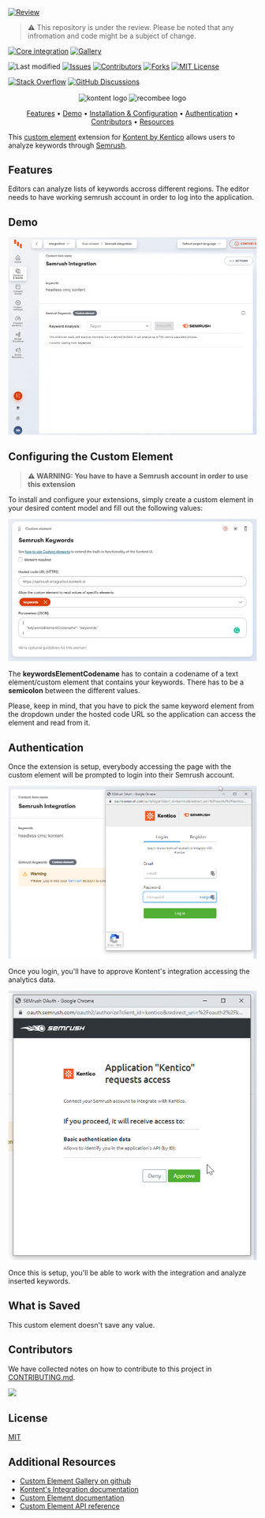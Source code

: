 [![Review][review]](https://kontent.ai/integrations/semrush)

> ⚠ This repository is under the review. Please be noted that any infromation and code might be a subject of change.

[![Core integration][core-shield]](https://kontent.ai/integrations/semrush)
[![Gallery][gallery-shield]](https://kentico.github.io/kontent-custom-element-samples/gallery/)

![Last modified][last-commit]
[![Issues][issues-shield]][issues-url]
[![Contributors][contributors-shield]][contributors-url]
[![Forks][forks-shield]][forks-url]
[![MIT License][license-shield]][license-url]

[![Stack Overflow][stack-shield]](https://stackoverflow.com/tags/kentico-kontent)
[![GitHub Discussions][discussion-shield]](https://github.com/Kentico/Home/discussions)

<p align="center">
<image src="docs/01-kk-logo-main.svg" alt="kontent logo" width="250" style="vertical-align: middle;"/>
<image src="docs/semrush-logo.png" alt="recombee logo" width="350" style="vertical-align: middle;" >
</p>

<p align="center">
  <a href="#features">Features</a> •
  <a href="#demo">Demo</a> •
  <a href="#configuring-the-custom-element">Installation & Configuration</a> •
  <a href="#authentication">Authentication</a> •
  <a href="#contributors">Contributors</a> •
  <a href="#additional-resources">Resources</a>
</p>

This [custom element](https://docs.kontent.ai/tutorials/develop-apps/integrate/integrating-your-own-content-editing-features) extension for [Kontent by Kentico](https://kontent.ai) allows users to analyze keywords through [Semrush](https://www.semrush.com). 

## Features
Editors can analyze lists of keywords accross different regions. The editor needs to have working semrush account in order to log into the application. 

## Demo

![Demo Animation][product-demo]

## Configuring the Custom Element

> **⚠ WARNING: You have to have a Semrush account in order to use this extension** 

To install and configure your extensions, simply create a custom element in your desired content model and fill out the following values:

![config]

The __keywordsElementCodename__ has to contain a codename of a text element/custom element that contains your keywords. There has to be a **semicolon** between the different values. 

Please, keep in mind, that you have to pick the same keyword element from the dropdown under the hosted code URL so the application can access the element and read from it.

## Authentication
Once the extension is setup, everybody accessing the page with the custom element will be prompted to login into their Semrush account.

![login1]

Once you login, you'll have to approve Kontent's integration accessing the analytics data. 

![login2]

Once this is setup, you'll be able to work with the integration and analyze inserted keywords.

## What is Saved
This custom element doesn't save any value.

## Contributors
We have collected notes on how to contribute to this project in [CONTRIBUTING.md](CONTRIBUTING.md).

<a href="https://github.com/Kentico/kontent-integration-semrush/graphs/contributors">
  <img src="https://contrib.rocks/image?repo=Kentico/kontent-integration-semrush" />
</a>

## License

[MIT](https://tldrlegal.com/license/mit-license)

## Additional Resources

- [Custom Element Gallery on github](https://kentico.github.io/kontent-custom-element-samples/gallery/)
- [Kontent's Integration documentation](https://docs.kontent.ai/tutorials/develop-apps/integrate/integrations-overview)
- [Custom Element documentation](https://docs.kontent.ai/tutorials/develop-apps/integrate/content-editing-extensions)
- [Custom Element API reference](https://docs.kontent.ai/reference/custom-elements-js-api)



[last-commit]: https://img.shields.io/github/last-commit/Kentico/kontent-integration-semrush?style=for-the-badge
[review]: https://img.shields.io/static/v1?label=warning&message=under%20review&style=for-the-badge&color=orange
[contributors-shield]: https://img.shields.io/github/contributors/Kentico/kontent-integration-semrush.svg?style=for-the-badge
[contributors-url]: https://github.com/Kentico/kontent-integration-semrush/graphs/contributors
[forks-shield]: https://img.shields.io/github/forks/Kentico/kontent-integration-semrush.svg?style=for-the-badge
[forks-url]: https://github.com/Kentico/kontent-integration-semrush/network/members
[stars-shield]: https://img.shields.io/github/stars/Kentico/kontent-integration-semrush.svg?style=for-the-badge
[stars-url]: https://github.com/Kentico/kontent-integration-semrush/stargazers
[issues-shield]: https://img.shields.io/github/issues/Kentico/kontent-integration-semrush.svg?style=for-the-badge
[issues-url]: https://github.com/Kentico/kontent-integration-semrush/issues
[license-shield]: https://img.shields.io/github/license/Kentico/kontent-integration-semrush.svg?style=for-the-badge
[license-url]: https://github.com/Kentico/kontent-integration-semrush/blob/master/LICENSE
[core-shield]: https://img.shields.io/static/v1?label=&message=core%20integration&style=for-the-badge&color=FF5733
[gallery-shield]: https://img.shields.io/static/v1?label=&message=extension%20gallery&style=for-the-badge&color=51bce0
[stack-shield]: https://img.shields.io/badge/Stack%20Overflow-ASK%20NOW-FE7A16.svg?logo=stackoverflow&logoColor=white&style=for-the-badge
[discussion-shield]: https://img.shields.io/badge/GitHub-Discussions-FE7A16.svg?logo=github&style=for-the-badge
[product-demo]: docs/semrush.gif?raw=true
[config]: docs/configuration.png
[login1]: docs/login1.png
[login2]: docs/login2.png
